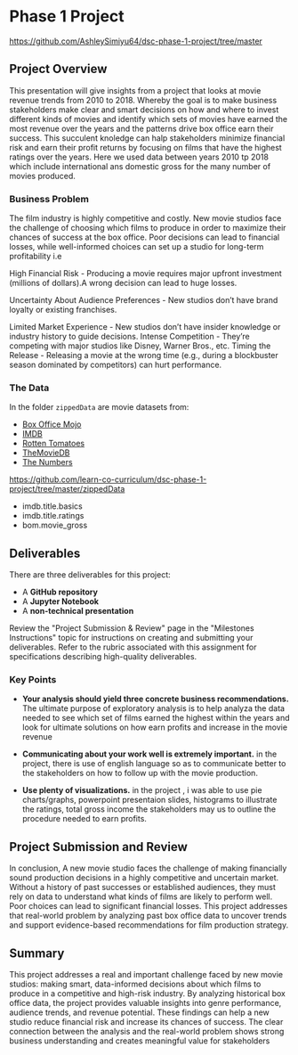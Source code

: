 # Phase 1 Project

https://github.com/AshleySimiyu64/dsc-phase-1-project/tree/master

## Project Overview

This presentation will give insights from a project that looks at movie revenue trends from 2010 to 2018. Whereby the goal is to make business stakeholders make clear and smart decisions on how and where to invest different kinds of movies and identify which sets of movies have earned the most revenue over the years and the patterns drive box office earn their success. This succulent knoledge can halp stakeholders minimize financial risk and earn their profit returns by focusing on films that have the highest ratings over the years. Here we used data between years 2010 tp 2018 which include international ans domestic gross for the many number of movies produced.

### Business Problem

The film industry is highly competitive and costly. New movie studios face the challenge of choosing which films to produce in order to maximize their chances of success at the box office. Poor decisions can lead to financial losses, while well-informed choices can set up a studio for long-term profitability i.e

High Financial Risk - Producing a movie requires major upfront investment (millions of dollars).A wrong decision can lead to huge losses.

Uncertainty About Audience Preferences - New studios don’t have brand loyalty or existing franchises.

Limited Market Experience - New studios don’t have insider knowledge or industry history to guide decisions.
Intense Competition - They’re competing with major studios like Disney, Warner Bros., etc.
Timing the Release - Releasing a movie at the wrong time (e.g., during a blockbuster season dominated by competitors) can hurt performance.

### The Data

In the folder `zippedData` are movie datasets from:

* [Box Office Mojo](https://www.boxofficemojo.com/)
* [IMDB](https://www.imdb.com/)
* [Rotten Tomatoes](https://www.rottentomatoes.com/)
* [TheMovieDB](https://www.themoviedb.org/)
* [The Numbers](https://www.the-numbers.com/)


https://github.com/learn-co-curriculum/dsc-phase-1-project/tree/master/zippedData


* imdb.title.basics
* imdb.title.ratings
* bom.movie_gross

## Deliverables

There are three deliverables for this project:

* A **GitHub repository**
* A **Jupyter Notebook**
* A **non-technical presentation**

Review the "Project Submission & Review" page in the "Milestones Instructions" topic for instructions on creating and submitting your deliverables. Refer to the rubric associated with this assignment for specifications describing high-quality deliverables.

### Key Points

* **Your analysis should yield three concrete business recommendations.** The ultimate purpose of exploratory analysis is to help analyza the data needed to see which set of films earned the highest within the years and look for ultimate solutions on how earn profits and increase in the movie revenue 

* **Communicating about your work well is extremely important.** in the project, there is use of english language so as to communicate better to the stakeholders on how to follow up with the movie production.

* **Use plenty of visualizations.** in the project , i was able to use pie charts/graphs, powerpoint presentaion slides, histograms to illustrate the ratings, total gross income the stakeholders may us to outline the procedure needed to earn profits.
 

## Project Submission and Review

In conclusion, A new movie studio faces the challenge of making financially sound production decisions in a highly competitive and uncertain market. Without a history of past successes or established audiences, they must rely on data to understand what kinds of films are likely to perform well. Poor choices can lead to significant financial losses. This project addresses that real-world problem by analyzing past box office data to uncover trends and support evidence-based recommendations for film production strategy.

## Summary

This project addresses a real and important challenge faced by new movie studios: making smart, data-informed decisions about which films to produce in a competitive and high-risk industry. By analyzing historical box office data, the project provides valuable insights into genre performance, audience trends, and revenue potential. These findings can help a new studio reduce financial risk and increase its chances of success. The clear connection between the analysis and the real-world problem shows strong business understanding and creates meaningful value for stakeholders

